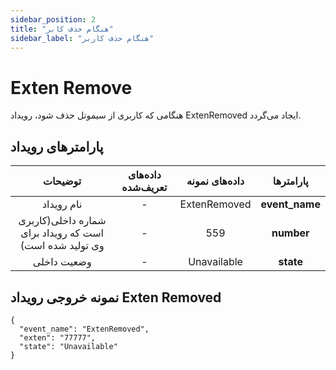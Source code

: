 ```yaml
---
sidebar_position: 2
title: "هنگام حذف کابر"
sidebar_label: "هنگام حذف کاربر"
---
```

# Exten Remove

هنگامی‌ كه کاربری از سیموتل حذف شود، رويداد ExtenRemoved ايجاد می‌گردد.


## پارامترهای رویداد
<div class="custom-table">

|                         توضیحات                         | داده‌های تعریف‌شده | داده‌های نمونه |    پارامتر‌ها   |
|:-------------------------------------------------------:|:----------------:|:-------------:|:--------------:|
|                        نام رویداد                       |         -        |  ExtenRemoved | **event_name** |
| شماره داخلی(کاربری است که رویداد برای وی تولید شده است) |         -        |      559      |   **number**   |
|                       وضعیت داخلی                       |         -        |  Unavailable  |    **state**   |
</div>

## نمونه خروجی رویداد Exten Removed



```shell
{
  "event_name": "ExtenRemoved",
  "exten": "77777",
  "state": "Unavailable"
}
```